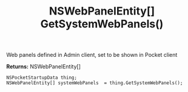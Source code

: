 ﻿---
uid: crmscript_ref_NSPocketStartupData_GetSystemWebPanels
title: NSWebPanelEntity[] GetSystemWebPanels()
intellisense: NSPocketStartupData.GetSystemWebPanels
keywords: NSPocketStartupData, GetSystemWebPanels
so.topic: reference
---

Web panels defined in Admin client, set to be shown in Pocket client

**Returns:** NSWebPanelEntity[]


```crmscript
NSPocketStartupData thing;
NSWebPanelEntity[] systemWebPanels  = thing.GetSystemWebPanels();
```


